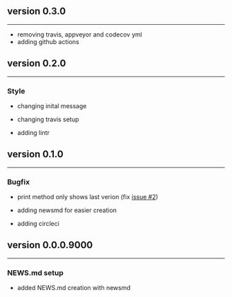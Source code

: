 ## version 0.3.0

---

- removing travis, appveyor and codecov yml
- adding github actions

## version 0.2.0

---


### Style

- changing inital message

- changing travis setup
- adding lintr

## version 0.1.0

---


### Bugfix

- print method only shows last verion (fix [issue #2](https://github.com/Dschaykib/newsmd/issues/2))

- adding newsmd for easier creation
- adding circleci

## version 0.0.0.9000

---

### NEWS.md setup

- added NEWS.md creation with newsmd

